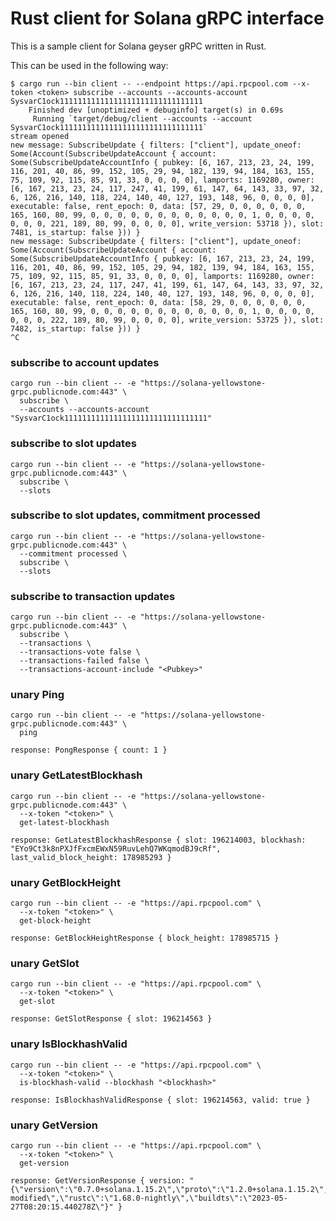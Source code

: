 # Rust client for Solana gRPC interface

This is a sample client for Solana geyser gRPC written in Rust.

This can be used in the following way:

```
$ cargo run --bin client -- --endpoint https://api.rpcpool.com --x-token <token> subscribe --accounts --accounts-account SysvarC1ock11111111111111111111111111111111
    Finished dev [unoptimized + debuginfo] target(s) in 0.69s
     Running `target/debug/client --accounts --account SysvarC1ock11111111111111111111111111111111`
stream opened
new message: SubscribeUpdate { filters: ["client"], update_oneof: Some(Account(SubscribeUpdateAccount { account: Some(SubscribeUpdateAccountInfo { pubkey: [6, 167, 213, 23, 24, 199, 116, 201, 40, 86, 99, 152, 105, 29, 94, 182, 139, 94, 184, 163, 155, 75, 109, 92, 115, 85, 91, 33, 0, 0, 0, 0], lamports: 1169280, owner: [6, 167, 213, 23, 24, 117, 247, 41, 199, 61, 147, 64, 143, 33, 97, 32, 6, 126, 216, 140, 118, 224, 140, 40, 127, 193, 148, 96, 0, 0, 0, 0], executable: false, rent_epoch: 0, data: [57, 29, 0, 0, 0, 0, 0, 0, 165, 160, 80, 99, 0, 0, 0, 0, 0, 0, 0, 0, 0, 0, 0, 0, 1, 0, 0, 0, 0, 0, 0, 0, 221, 189, 80, 99, 0, 0, 0, 0], write_version: 53718 }), slot: 7481, is_startup: false })) }
new message: SubscribeUpdate { filters: ["client"], update_oneof: Some(Account(SubscribeUpdateAccount { account: Some(SubscribeUpdateAccountInfo { pubkey: [6, 167, 213, 23, 24, 199, 116, 201, 40, 86, 99, 152, 105, 29, 94, 182, 139, 94, 184, 163, 155, 75, 109, 92, 115, 85, 91, 33, 0, 0, 0, 0], lamports: 1169280, owner: [6, 167, 213, 23, 24, 117, 247, 41, 199, 61, 147, 64, 143, 33, 97, 32, 6, 126, 216, 140, 118, 224, 140, 40, 127, 193, 148, 96, 0, 0, 0, 0], executable: false, rent_epoch: 0, data: [58, 29, 0, 0, 0, 0, 0, 0, 165, 160, 80, 99, 0, 0, 0, 0, 0, 0, 0, 0, 0, 0, 0, 0, 1, 0, 0, 0, 0, 0, 0, 0, 222, 189, 80, 99, 0, 0, 0, 0], write_version: 53725 }), slot: 7482, is_startup: false })) }
^C
```

### subscribe to account updates
```shell
cargo run --bin client -- -e "https://solana-yellowstone-grpc.publicnode.com:443" \
  subscribe \
  --accounts --accounts-account "SysvarC1ock11111111111111111111111111111111"
```

### subscribe to slot updates
```shell
cargo run --bin client -- -e "https://solana-yellowstone-grpc.publicnode.com:443" \
  subscribe \
  --slots
```

### subscribe to slot updates, commitment processed
```shell
cargo run --bin client -- -e "https://solana-yellowstone-grpc.publicnode.com:443" \
  --commitment processed \
  subscribe \
  --slots
```

### subscribe to transaction updates
```shell
cargo run --bin client -- -e "https://solana-yellowstone-grpc.publicnode.com:443" \
  subscribe \
  --transactions \
  --transactions-vote false \
  --transactions-failed false \
  --transactions-account-include "<Pubkey>"
```

### unary Ping
```shell
cargo run --bin client -- -e "https://solana-yellowstone-grpc.publicnode.com:443" \
  ping
```
```text
response: PongResponse { count: 1 }
```

### unary GetLatestBlockhash
```shell
cargo run --bin client -- -e "https://solana-yellowstone-grpc.publicnode.com:443" \
  --x-token "<token>" \
  get-latest-blockhash
```
```text
response: GetLatestBlockhashResponse { slot: 196214003, blockhash: "EYo9Ct3k8nPXJfFxcmEWxN59RuvLehQ7WKqmodBJ9cRf", last_valid_block_height: 178985293 }
```

### unary GetBlockHeight
```shell
cargo run --bin client -- -e "https://api.rpcpool.com" \
  --x-token "<token>" \
  get-block-height
```
```text
response: GetBlockHeightResponse { block_height: 178985715 }
```

### unary GetSlot
```shell
cargo run --bin client -- -e "https://api.rpcpool.com" \
  --x-token "<token>" \
  get-slot
```
```text
response: GetSlotResponse { slot: 196214563 }
```

### unary IsBlockhashValid
```shell
cargo run --bin client -- -e "https://api.rpcpool.com" \
  --x-token "<token>" \
  is-blockhash-valid --blockhash "<blockhash>"
```
```text
response: IsBlockhashValidResponse { slot: 196214563, valid: true }
```

### unary GetVersion
```shell
cargo run --bin client -- -e "https://api.rpcpool.com" \
  --x-token "<token>" \
  get-version
```
```text
response: GetVersionResponse { version: "{\"version\":\"0.7.0+solana.1.15.2\",\"proto\":\"1.2.0+solana.1.15.2\",\"solana\":\"1.15.2\",\"git\":\"e03a47c-modified\",\"rustc\":\"1.68.0-nightly\",\"buildts\":\"2023-05-27T08:20:15.440278Z\"}" }
```
